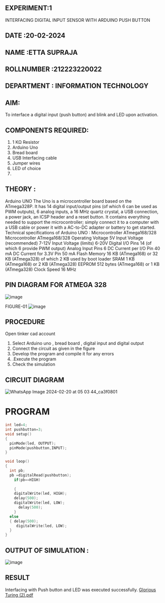 ## EXPERIMENT:1 
   INTERFACING DIGITAL INPUT SENSOR WITH ARDUINO PUSH BUTTON
## DATE :20-02-2024
## NAME :ETTA SUPRAJA																			             
## ROLLNUMBER :212223220022
## DEPARTMENT : INFORMATION TECHNOLOGY


## AIM:
To interface a digital input (push button) and blink and LED upon activation.

## COMPONENTS REQUIRED:
1.	1 KΩ Resistor 
2.	Arduino Uno 
3.	Bread board 
4.	USB Interfacing cable 
5.	Jumper wires 
6.	LED of choice
7.	
## THEORY :
Arduino UNO
 	  The Uno is a microcontroller board based on the ATmega328P. It has 14 digital input/output pins (of which 6 can be used as PWM outputs), 6 analog inputs, a 16 MHz quartz crystal, a USB connection, a power jack, an ICSP header and a reset button. It contains everything needed to support the microcontroller; simply connect it to a computer with a USB cable or power it with a AC-to-DC adapter or battery to get started.
	Technical specifications of Arduino UNO :
Microcontroller	ATmega168/328
Microcontroller	ATmega168/328
Operating Voltage	5V
Input Voltage (recommended)	7-12V
Input Voltage (limits)	6-20V
Digital I/O Pins	14 (of which 6 provide PWM output)
Analog Input Pins	6
DC Current per I/O Pin	40 mA
DC Current for 3.3V Pin	50 mA
Flash Memory	16 KB (ATmega168) or 32 KB (ATmega328) of which 2 KB used by boot loader
SRAM	1 KB (ATmega168) or 2 KB (ATmega328)
EEPROM	512 bytes (ATmega168) or 1 KB (ATmega328)
Clock Speed	16 MHz

## PIN DIAGRAM FOR ATMEGA 328
 
![image](https://user-images.githubusercontent.com/36288975/163530394-115baee4-7ed1-49fe-9cce-d7b625e11e85.png)

FIGURE-01
![image](https://user-images.githubusercontent.com/36288975/163530431-4d390e98-0942-42d8-95b8-f57d348e6ad8.png)


## PROCEDURE 
 Open tinker cad account 
1.	Select Arduino uno , bread board , digital input and digital output 
2.	Connect the circuit as given in the figure 
3.	Develop the program and compile it for any errors 
4.	 .Execute the program 
5.	Check the simulation 



## CIRCUIT DIAGRAM 

![WhatsApp Image 2024-02-20 at 05 03 44_ca3f0801](https://github.com/Ettasupraja/-INTERFACING-DIGITAL-INPUT-SENSOR-WITH-ARDUINO-PUSH-BUTTON-/assets/151641352/f96ab889-6d3d-460f-8b8c-b967cad2ea8a)




# PROGRAM 
 
```C 
int led=4;
int pushbutton=3;
void setup()
{
  pinMode(led, OUTPUT);
  pinMode(pushbutton,INPUT);
}

void loop()
{
  int pb;
  pb =digitalRead(pushbutton);
    if(pb==HIGH)
      
    {
    digitalWrite(led, HIGH);
    delay(500);
    digitalWrite(led, LOW);
      delay(500);
    }
  else
  { delay(500);
     digitalWrite(led, LOW);
  }
}
```

## OUTPUT OF SIMULATION :
![image](https://github.com/Ettasupraja/-INTERFACING-DIGITAL-INPUT-SENSOR-WITH-ARDUINO-PUSH-BUTTON-/assets/151641352/4d31fe2d-440c-4a94-8784-f1054839cd05)


## RESULT
Interfacing with Push button and LED was executed successfully.
[Glorious Turing (2).pdf](https://github.com/Ettasupraja/-INTERFACING-DIGITAL-INPUT-SENSOR-WITH-ARDUINO-PUSH-BUTTON-/files/14339753/Glorious.Turing.2.pdf)
